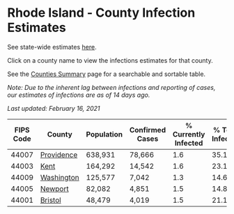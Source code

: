 # Rhode Island - County Infection Estimates

See state-wide estimates [here](/infections/us-ri).

Click on a county name to view the infections estimates for that county.

See the [Counties Summary](/infections/summary-counties) page for a searchable and sortable table.

*Note: Due to the inherent lag between infections and reporting of cases, our estimates of infections are as of 14 days ago.*

*Last updated: February 16, 2021*

|   FIPS Code |                   County |   Population |   Confirmed Cases |   % Currently Infected |   % Total Infected |
|-------------|--------------------------|--------------|-------------------|------------------------|--------------------|
|       44007 | [Providence](providence) |      638,931 |            78,666 |                    1.6 |               35.1 |
|       44003 |             [Kent](kent) |      164,292 |            14,542 |                    1.6 |               23.1 |
|       44009 | [Washington](washington) |      125,577 |             7,042 |                    1.3 |               14.6 |
|       44005 |       [Newport](newport) |       82,082 |             4,851 |                    1.5 |               14.8 |
|       44001 |       [Bristol](bristol) |       48,479 |             4,019 |                    1.5 |               21.1 |